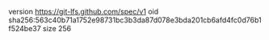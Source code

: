 version https://git-lfs.github.com/spec/v1
oid sha256:563c40b71a1752e98731bc3b3da87d078e3bda201cb6afd4fc0d76b1f524be37
size 256

